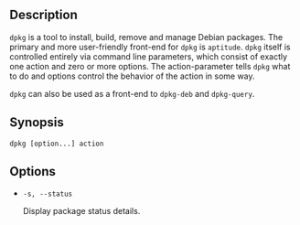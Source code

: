 ## Description

`dpkg` is a tool to install, build, remove and manage Debian packages. The primary and more user-friendly front-end for `dpkg` is `aptitude`. `dpkg` itself is controlled entirely via command line parameters, which consist of exactly one action and zero or more options. The action-parameter tells `dpkg` what to do and options control the behavior of the action in some way.

`dpkg` can also be used as a front-end to `dpkg-deb` and `dpkg-query`.

## Synopsis

`dpkg [option...] action`

## Options

- `-s, --status`

    Display package status details.
